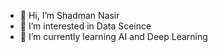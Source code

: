 - 👋 Hi, I’m Shadman Nasir
- 👀 I’m interested in Data Sceince
- 🌱 I’m currently learning AI and Deep Learning

